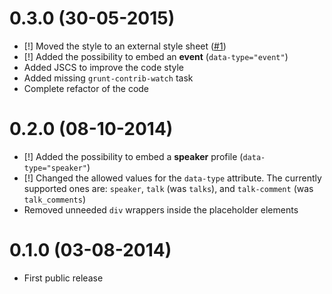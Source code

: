 # 0.3.0 (30-05-2015) #

* [!] Moved the style to an external style sheet ([#1][])
* [!] Added the possibility to embed an **event** (`data-type="event"`)
* Added JSCS to improve the code style
* Added missing `grunt-contrib-watch` task
* Complete refactor of the code

[#1]: https://github.com/joindin/JoindIn.js/issues/1

# 0.2.0 (08-10-2014) #

* [!] Added the possibility to embed a **speaker** profile (`data-type="speaker"`)
* [!] Changed the allowed values for the `data-type` attribute. The currently supported ones are: `speaker`, `talk` (was `talks`), and `talk-comment` (was `talk_comments`)
* Removed unneeded `div` wrappers inside the placeholder elements

# 0.1.0 (03-08-2014) #

* First public release